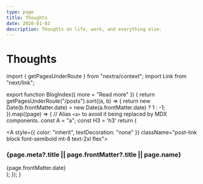 ```yaml
---
type: page
title: Thoughts
date: 2020-01-03
description: Thoughts on life, work, and everything else.
---
```


# Thoughts


import { getPagesUnderRoute } from "nextra/context";
import Link from "next/link";

export function BlogIndex({ more = "Read more" }) {
  return getPagesUnderRoute("/posts").sort((a, b) => {
    return new Date(b.frontMatter.date) > new Date(a.frontMatter.date) ? 1 : -1;
  }).map((page) => {
    // Alias `<a>` to avoid it being replaced by MDX components.
    const A = "a";
    const H3 = 'h3'
    return (
      <div key={page.route} className="mb-10">
        <Link href={page.route}>
          <A style={{ color: "inherit", textDecoration: "none" }} className="post-link block font-semibold mt-8 text-2xl flex">
            <H3 className="flex-1 m-0 post-title">{page.meta?.title || page.frontMatter?.title || page.name}</H3>
            <time className="opacity-50 text-sm date">{page.frontMatter.date}</time>
          </A>
        </Link>
      </div>
    );
  });
}

<BlogIndex/>
